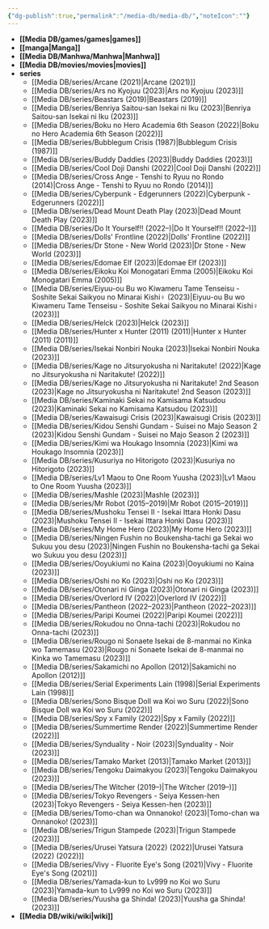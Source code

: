 ```yaml
---
{"dg-publish":true,"permalink":"/media-db/media-db/","noteIcon":""}
---
```




- **[[Media DB/games/games\|games]]**
- **[[manga\|Manga]]**
- **[[Media DB/Manhwa/Manhwa\|Manhwa]]**
- **[[Media DB/movies/movies\|movies]]**
- **series**
	- [[Media DB/series/Arcane (2021)\|Arcane (2021)]]
	- [[Media DB/series/Ars no Kyojuu (2023)\|Ars no Kyojuu (2023)]]
	- [[Media DB/series/Beastars (2019)\|Beastars (2019)]]
	- [[Media DB/series/Benriya Saitou-san Isekai ni Iku (2023)\|Benriya Saitou-san Isekai ni Iku (2023)]]
	- [[Media DB/series/Boku no Hero Academia 6th Season (2022)\|Boku no Hero Academia 6th Season (2022)]]
	- [[Media DB/series/Bubblegum Crisis (1987)\|Bubblegum Crisis (1987)]]
	- [[Media DB/series/Buddy Daddies (2023)\|Buddy Daddies (2023)]]
	- [[Media DB/series/Cool Doji Danshi (2022)\|Cool Doji Danshi (2022)]]
	- [[Media DB/series/Cross Ange - Tenshi to Ryuu no Rondo (2014)\|Cross Ange - Tenshi to Ryuu no Rondo (2014)]]
	- [[Media DB/series/Cyberpunk - Edgerunners (2022)\|Cyberpunk - Edgerunners (2022)]]
	- [[Media DB/series/Dead Mount Death Play (2023)\|Dead Mount Death Play (2023)]]
	- [[Media DB/series/Do It Yourself!! (2022–)\|Do It Yourself!! (2022–)]]
	- [[Media DB/series/Dolls' Frontline (2022)\|Dolls' Frontline (2022)]]
	- [[Media DB/series/Dr Stone - New World (2023)\|Dr Stone - New World (2023)]]
	- [[Media DB/series/Edomae Elf (2023)\|Edomae Elf (2023)]]
	- [[Media DB/series/Eikoku Koi Monogatari Emma (2005)\|Eikoku Koi Monogatari Emma (2005)]]
	- [[Media DB/series/Eiyuu-ou Bu wo Kiwameru Tame Tenseisu - Soshite Sekai Saikyou no Minarai Kishi♀ (2023)\|Eiyuu-ou Bu wo Kiwameru Tame Tenseisu - Soshite Sekai Saikyou no Minarai Kishi♀ (2023)]]
	- [[Media DB/series/Helck (2023)\|Helck (2023)]]
	- [[Media DB/series/Hunter x Hunter (2011) (2011)\|Hunter x Hunter (2011) (2011)]]
	- [[Media DB/series/Isekai Nonbiri Nouka (2023)\|Isekai Nonbiri Nouka (2023)]]
	- [[Media DB/series/Kage no Jitsuryokusha ni Naritakute! (2022)\|Kage no Jitsuryokusha ni Naritakute! (2022)]]
	- [[Media DB/series/Kage no Jitsuryokusha ni Naritakute! 2nd Season (2023)\|Kage no Jitsuryokusha ni Naritakute! 2nd Season (2023)]]
	- [[Media DB/series/Kaminaki Sekai no Kamisama Katsudou (2023)\|Kaminaki Sekai no Kamisama Katsudou (2023)]]
	- [[Media DB/series/Kawaisugi Crisis (2023)\|Kawaisugi Crisis (2023)]]
	- [[Media DB/series/Kidou Senshi Gundam - Suisei no Majo Season 2 (2023)\|Kidou Senshi Gundam - Suisei no Majo Season 2 (2023)]]
	- [[Media DB/series/Kimi wa Houkago Insomnia (2023)\|Kimi wa Houkago Insomnia (2023)]]
	- [[Media DB/series/Kusuriya no Hitorigoto (2023)\|Kusuriya no Hitorigoto (2023)]]
	- [[Media DB/series/Lv1 Maou to One Room Yuusha (2023)\|Lv1 Maou to One Room Yuusha (2023)]]
	- [[Media DB/series/Mashle (2023)\|Mashle (2023)]]
	- [[Media DB/series/Mr Robot (2015–2019)\|Mr Robot (2015–2019)]]
	- [[Media DB/series/Mushoku Tensei II - Isekai Ittara Honki Dasu (2023)\|Mushoku Tensei II - Isekai Ittara Honki Dasu (2023)]]
	- [[Media DB/series/My Home Hero (2023)\|My Home Hero (2023)]]
	- [[Media DB/series/Ningen Fushin no Boukensha-tachi ga Sekai wo Sukuu you desu (2023)\|Ningen Fushin no Boukensha-tachi ga Sekai wo Sukuu you desu (2023)]]
	- [[Media DB/series/Ooyukiumi no Kaina (2023)\|Ooyukiumi no Kaina (2023)]]
	- [[Media DB/series/Oshi no Ko (2023)\|Oshi no Ko (2023)]]
	- [[Media DB/series/Otonari ni Ginga (2023)\|Otonari ni Ginga (2023)]]
	- [[Media DB/series/Overlord IV (2022)\|Overlord IV (2022)]]
	- [[Media DB/series/Pantheon (2022–2023)\|Pantheon (2022–2023)]]
	- [[Media DB/series/Paripi Koumei (2022)\|Paripi Koumei (2022)]]
	- [[Media DB/series/Rokudou no Onna-tachi (2023)\|Rokudou no Onna-tachi (2023)]]
	- [[Media DB/series/Rougo ni Sonaete Isekai de 8-manmai no Kinka wo Tamemasu (2023)\|Rougo ni Sonaete Isekai de 8-manmai no Kinka wo Tamemasu (2023)]]
	- [[Media DB/series/Sakamichi no Apollon (2012)\|Sakamichi no Apollon (2012)]]
	- [[Media DB/series/Serial Experiments Lain (1998)\|Serial Experiments Lain (1998)]]
	- [[Media DB/series/Sono Bisque Doll wa Koi wo Suru (2022)\|Sono Bisque Doll wa Koi wo Suru (2022)]]
	- [[Media DB/series/Spy x Family (2022)\|Spy x Family (2022)]]
	- [[Media DB/series/Summertime Render (2022)\|Summertime Render (2022)]]
	- [[Media DB/series/Synduality - Noir (2023)\|Synduality - Noir (2023)]]
	- [[Media DB/series/Tamako Market (2013)\|Tamako Market (2013)]]
	- [[Media DB/series/Tengoku Daimakyou (2023)\|Tengoku Daimakyou (2023)]]
	- [[Media DB/series/The Witcher (2019–)\|The Witcher (2019–)]]
	- [[Media DB/series/Tokyo Revengers - Seiya Kessen-hen (2023)\|Tokyo Revengers - Seiya Kessen-hen (2023)]]
	- [[Media DB/series/Tomo-chan wa Onnanoko! (2023)\|Tomo-chan wa Onnanoko! (2023)]]
	- [[Media DB/series/Trigun Stampede (2023)\|Trigun Stampede (2023)]]
	- [[Media DB/series/Urusei Yatsura (2022) (2022)\|Urusei Yatsura (2022) (2022)]]
	- [[Media DB/series/Vivy - Fluorite Eye's Song (2021)\|Vivy - Fluorite Eye's Song (2021)]]
	- [[Media DB/series/Yamada-kun to Lv999 no Koi wo Suru (2023)\|Yamada-kun to Lv999 no Koi wo Suru (2023)]]
	- [[Media DB/series/Yuusha ga Shinda! (2023)\|Yuusha ga Shinda! (2023)]]
- **[[Media DB/wiki/wiki\|wiki]]**


